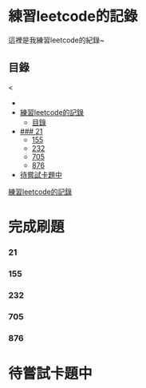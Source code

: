 # 練習leetcode的記錄
這裡是我練習leetcode的紀錄~
## 目錄
<
- <!-- TOC START min:1 max:3 link:true asterisk:false update:true -->
- [練習leetcode的記錄](#練習leetcode的記錄)
  - [目錄](#目錄)
- [### 21](#-21)
    - [155](#155)
    - [232](#232)
    - [705](#705)
    - [876](#876)
- [待嘗試卡題中](#待嘗試卡題中)
<!-- TOC END -->

[練習leetcode的記錄](#練習leetcode的記錄)

# 完成刷題

### 21
### 155
### 232
### 705
### 876

# 待嘗試卡題中
